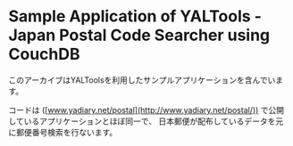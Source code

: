 <!-- -*- mode: markdown ; coding: utf-8 -*- -->

Sample Application of YALTools - Japan Postal Code Searcher using CouchDB
=========================================================================
このアーカイブはYALToolsを利用したサンプルアプリケーションを含んでいます。

コードは ([www.yadiary.net/postal](http://www.yadiary.net/postal/)) で公開しているアプリケーションとほぼ同一で、
日本郵便が配布しているデータを元に郵便番号検索を行ないます。



